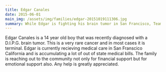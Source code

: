 ```yaml
---
title: Edgar Canales
date: 2015-06-01
main_img: /assets/img/families/edgar-20151019111306.jpg
summary: While Edgar is fighting his brain tumor in San Francisco, Team Cole helped his family with support from Oregon.
---
```

<p>Edgar Canales is a 14 year old boy that was recently diagnosed with a D.I.P.G. brain tumor. This is a very rare cancer and in most cases it is terminal. Edgar is currently recieving medical care in San Franscico California and is accumulating a lot of out of state medical bills. The family is reaching out to the community not only for financial support but for emotional support also. Any help is greatly appreciated.</p>